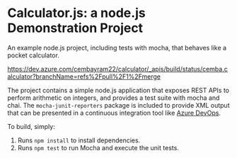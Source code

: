 Calculator.js: a node.js Demonstration Project
==============================================
An example node.js project, including tests with mocha, that behaves like
a pocket calculator.

https://dev.azure.com/cembayram22/calculator/_apis/build/status/cemba.calculator?branchName=refs%2Fpull%2F1%2Fmerge

The project contains a simple node.js application that exposes REST APIs
to perform arithmetic on integers, and provides a test suite with mocha
and chai.  The `mocha-junit-reporters` package is included to provide XML
output that can be presented in a continuous integration tool like
[Azure DevOps](https://azure.com/devops).

To build, simply:

1. Runs `npm install` to install dependencies.
2. Runs `npm test` to run Mocha and execute the unit tests.

